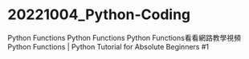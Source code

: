 # 20221004_Python-Coding
Python Functions
Python Functions Python Functions看看網路教學視頻
Python Functions | Python Tutorial for Absolute Beginners #1
